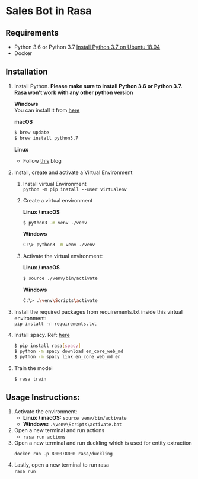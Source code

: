 # Sales Bot in Rasa

## Requirements

- Python 3.6 or Python 3.7 [Install Python 3.7 on Ubuntu 18.04](https://linuxize.com/post/how-to-install-python-3-7-on-ubuntu-18-04/)
- Docker

## Installation

1. Install Python. **Please make sure to install Python 3.6 or Python 3.7. Rasa won't work with any other python version** <br/>

    **Windows** <br/>
    You can install it from [here](https://www.python.org/downloads/windows/)<br/>
    
    **macOS**
    ```bash
    $ brew update
    $ brew install python3.7
    ```
 
    **Linux** 
    - Follow [this](https://linuxize.com/post/how-to-install-python-3-7-on-ubuntu-18-04/) blog

2. Install, create and activate a Virtual Environment
    1. Install virtual Environment<br/>
        `python -m pip install --user virtualenv`
    2. Create a virtual environment 
    
        **Linux / macOS**
        ```bash
        $ python3 -m venv ./venv
        ```
     
        **Windows** 
        ```bash
        C:\> python3 -m venv ./venv
        ```
    3. Activate the virtual environment:
    
        **Linux / macOS**
        ```bash
        $ source ./venv/bin/activate
        ```
     
        **Windows** 
        ```bash
        C:\> .\venv\Scripts\activate
        ```

3. Install the required packages from requirements.txt inside this virtual environment:<br/>
    `pip install -r requirements.txt`

4. Install spacy. Ref: [here](https://rasa.com/docs/rasa/user-guide/installation/#dependencies-for-spacy)
    ```bash
    $ pip install rasa[spacy]
    $ python -m spacy download en_core_web_md
    $ python -m spacy link en_core_web_md en
    ```
5. Train the model
    ```bash
    $ rasa train
    ```
    
## Usage Instructions:
1. Activate the environment:
    - **Linux / macOS:** `source venv/bin/activate`
    - **Windows:** `.\venv\Scripts\activate.bat`
2. Open a new terminal and run actions
    - `rasa run actions`
3. Open a new terminal and run duckling which is used for entity extraction
    ```
    docker run -p 8000:8000 rasa/duckling
    ```
3. Lastly, open a new terminal to run rasa <br/>
    `rasa run`
